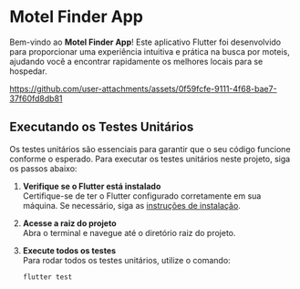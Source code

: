 # Motel Finder App

Bem-vindo ao **Motel Finder App**! Este aplicativo Flutter foi desenvolvido para proporcionar uma experiência intuitiva e prática na busca por moteis, ajudando você a encontrar rapidamente os melhores locais para se hospedar.

 https://github.com/user-attachments/assets/0f59fcfe-9111-4f68-bae7-37f60fd8db81 


## Executando os Testes Unitários

Os testes unitários são essenciais para garantir que o seu código funcione conforme o esperado. Para executar os testes unitários neste projeto, siga os passos abaixo:

1. **Verifique se o Flutter está instalado**  
   Certifique-se de ter o Flutter configurado corretamente em sua máquina. Se necessário, siga as [instruções de instalação](https://docs.flutter.dev/get-started/install).

2. **Acesse a raiz do projeto**  
   Abra o terminal e navegue até o diretório raiz do projeto.

3. **Execute todos os testes**  
   Para rodar todos os testes unitários, utilize o comando:
   ```bash
   flutter test
